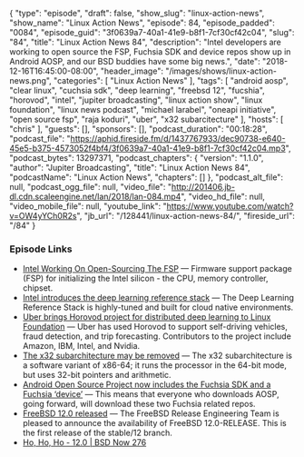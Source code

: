 {
  "type": "episode",
  "draft": false,
  "show_slug": "linux-action-news",
  "show_name": "Linux Action News",
  "episode": 84,
  "episode_padded": "0084",
  "episode_guid": "3f0639a7-40a1-41e9-b8f1-7cf30cf42c04",
  "slug": "84",
  "title": "Linux Action News 84",
  "description": "Intel developers are working to open source the FSP, Fuchsia SDK and device repos show up in Android AOSP, and our BSD buddies have some big news.",
  "date": "2018-12-16T16:45:00-08:00",
  "header_image": "/images/shows/linux-action-news.png",
  "categories": [
    "Linux Action News"
  ],
  "tags": [
    "android aosp",
    "clear linux",
    "cuchsia sdk",
    "deep learning",
    "freebsd 12",
    "fucshia",
    "horovod",
    "intel",
    "jupiter broadcasting",
    "linux action show",
    "linux foundation",
    "linux news podcast",
    "michael larabel",
    "oneapi initiative",
    "open source fsp",
    "raja koduri",
    "uber",
    "x32 subarcitecture"
  ],
  "hosts": [
    "chris"
  ],
  "guests": [],
  "sponsors": [],
  "podcast_duration": "00:18:28",
  "podcast_file": "https://aphid.fireside.fm/d/1437767933/dec90738-e640-45e5-b375-4573052f4bf4/3f0639a7-40a1-41e9-b8f1-7cf30cf42c04.mp3",
  "podcast_bytes": 13297371,
  "podcast_chapters": {
    "version": "1.1.0",
    "author": "Jupiter Broadcasting",
    "title": "Linux Action News 84",
    "podcastName": "Linux Action News",
    "chapters": []
  },
  "podcast_alt_file": null,
  "podcast_ogg_file": null,
  "video_file": "http://201406.jb-dl.cdn.scaleengine.net/lan/2018/lan-084.mp4",
  "video_hd_file": null,
  "video_mobile_file": null,
  "youtube_link": "https://www.youtube.com/watch?v=OW4yYCh0R2s",
  "jb_url": "/128441/linux-action-news-84/",
  "fireside_url": "/84"
}


### Episode Links

  * [Intel Working On Open-Sourcing The FSP](https://www.phoronix.com/scan.php?page=news_item&px=Intel-Open-Source-FSP-Likely "Intel Working On Open-Sourcing The FSP") — Firmware support package (FSP) for initializing the Intel silicon - the CPU, memory controller, chipset.
  * [Intel introduces the deep learning reference stack](https://01.org/blogs/imad/2018/intel-introduces-deep-learning-reference-stack "Intel introduces the deep learning reference stack") — The Deep Learning Reference Stack is highly-tuned and built for cloud native environments. 
  * [Uber brings Horovod project for distributed deep learning to Linux Foundation](https://venturebeat.com/2018/12/13/uber-and-linux-foundation-launch-horovod-project-for-distributed-deep-learning/ "Uber brings Horovod project for distributed deep learning to Linux Foundation") — Uber has used Horovod to support self-driving vehicles, fraud detection, and trip forecasting. Contributors to the project include Amazon, IBM, Intel, and Nvidia.
  * [The x32 subarchitecture may be removed](https://lwn.net/Articles/774734/ "The x32 subarchitecture may be removed") — The x32 subarchitecture is a software variant of x86-64; it runs the processor in the 64-bit mode, but uses 32-bit pointers and arithmetic.
  * [Android Open Source Project now includes the Fuchsia SDK and a Fuchsia ‘device’](https://9to5google.com/2018/12/11/aosp-fuchsia-sdk-device/ "Android Open Source Project now includes the Fuchsia SDK and a Fuchsia ‘device’") — This means that everyone who downloads AOSP, going forward, will download these two Fuchsia related repos.
  * [FreeBSD 12.0 released](https://www.freebsd.org/releases/12.0R/announce.html "FreeBSD 12.0 released") — The FreeBSD Release Engineering Team is pleased to announce the availability of FreeBSD 12.0-RELEASE. This is the first release of the stable/12 branch.
  * [Ho, Ho, Ho - 12.0 | BSD Now 276](https://www.jupiterbroadcasting.com/128421/ho-ho-ho-12-0-bsd-now-276/ "Ho, Ho, Ho - 12.0 | BSD Now 276")


